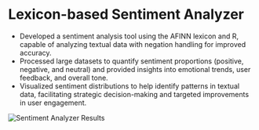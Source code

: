 # Lexicon-based Sentiment Analyzer

- Developed a sentiment analysis tool using the AFINN lexicon and R, capable of analyzing textual data with negation handling for improved accuracy.
- Processed large datasets to quantify sentiment proportions (positive, negative, and neutral) and provided insights into emotional trends, user feedback, and overall tone.
- Visualized sentiment distributions to help identify patterns in textual data, facilitating strategic decision-making and targeted improvements in user engagement.

![Sentiment Analyzer Results](https://github.com/user-attachments/assets/3af523ca-8ccd-4898-9e99-618c8476eac2)

